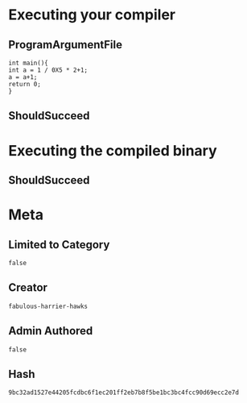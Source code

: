 # Executing your compiler

## ProgramArgumentFile

```
int main(){
int a = 1 / 0X5 * 2+1;
a = a+1;
return 0;
}
```

## ShouldSucceed

# Executing the compiled binary

## ShouldSucceed

# Meta

## Limited to Category

```
false
```

## Creator

```
fabulous-harrier-hawks
```

## Admin Authored

```
false
```

## Hash

```
9bc32ad1527e44205fcdbc6f1ec201ff2eb7b8f5be1bc3bc4fcc90d69ecc2e7d
```
